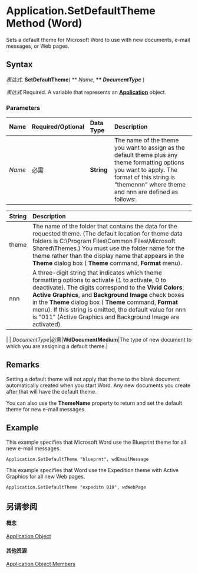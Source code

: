 
# Application.SetDefaultTheme Method (Word)

Sets a default theme for Microsoft Word to use with new documents, e-mail messages, or Web pages.


## Syntax

 _表达式_. **SetDefaultTheme**( ** _Name_**, ** _DocumentType_** )

 _表达式_ Required. A variable that represents an **[Application](d1cf6f8f-4e88-bf01-93b4-90a83f79cb44.md)** object.


### Parameters



|**Name**|**Required/Optional**|**Data Type**|**Description**|
|:-----|:-----|:-----|:-----|
| _Name_|必需|**String**|The name of the theme you want to assign as the default theme plus any theme formatting options you want to apply. The format of this string is "themennn" where theme and nnn are defined as follows:

|**String**|**Description**|
|:-----|:-----|
|theme|The name of the folder that contains the data for the requested theme. (The default location for theme data folders is C:\Program Files\Common Files\Microsoft Shared\Themes.) You must use the folder name for the theme rather than the display name that appears in the  **Theme** dialog box ( **Theme** command, **Format** menu).|
|nnn|A three-digit string that indicates which theme formatting options to activate (1 to activate, 0 to deactivate). The digits correspond to the  **Vivid Colors**,  **Active Graphics**, and  **Background Image** check boxes in the **Theme** dialog box ( **Theme** command, **Format** menu). If this string is omitted, the default value for nnn is "011" (Active Graphics and Background Image are activated).|
|
| _DocumentType_|必需|**WdDocumentMedium**|The type of new document to which you are assigning a default theme.|

## Remarks

Setting a default theme will not apply that theme to the blank document automatically created when you start Word. Any new documents you create after that will have the default theme.

You can also use the  **ThemeName** property to return and set the default theme for new e-mail messages.


## Example

This example specifies that Microsoft Word use the Blueprint theme for all new e-mail messages.


```
Application.SetDefaultTheme "blueprnt", wdEmailMessage
```

This example specifies that Word use the Expedition theme with Active Graphics for all new Web pages.




```
Application.SetDefaultTheme "expeditn 010", wdWebPage
```


## 另请参阅


#### 概念


[Application Object](d1cf6f8f-4e88-bf01-93b4-90a83f79cb44.md)
#### 其他资源


[Application Object Members](http://msdn.microsoft.com/library/71669f1e-65f1-b0f1-b67d-355dfdbebe50%28Office.15%29.aspx)